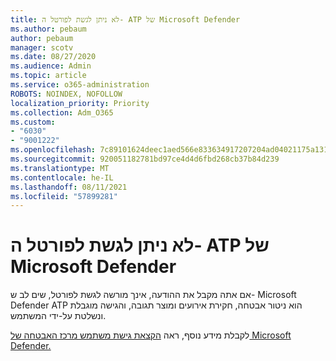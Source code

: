 ```yaml
---
title: לא ניתן לגשת לפורטל ה- ATP של Microsoft Defender
ms.author: pebaum
author: pebaum
manager: scotv
ms.date: 08/27/2020
ms.audience: Admin
ms.topic: article
ms.service: o365-administration
ROBOTS: NOINDEX, NOFOLLOW
localization_priority: Priority
ms.collection: Adm_O365
ms.custom:
- "6030"
- "9001222"
ms.openlocfilehash: 7c89101624deec1aed566e833634917207204ad04021175a131a0f14f79317f6
ms.sourcegitcommit: 920051182781bd97ce4d4d6fbd268cb37b84d239
ms.translationtype: MT
ms.contentlocale: he-IL
ms.lasthandoff: 08/11/2021
ms.locfileid: "57899281"
---
```

# <a name="unable-to-access-the-microsoft-defender-atp-portal"></a>לא ניתן לגשת לפורטל ה- ATP של Microsoft Defender

אם אתה מקבל את ההודעה, אינך מורשה לגשת לפורטל, שים לב ש- Microsoft Defender ATP הוא ניטור אבטחה, חקירת אירועים ומוצר תגובה, והגישה מוגבלת ונשלטת על-ידי המשתמש. 

לקבלת מידע נוסף, ראה [הקצאת גישת משתמש מרכז האבטחה של Microsoft Defender.](https://docs.microsoft.com/windows/threat-protection/windows-defender-atp/assign-portal-access-windows-defender-advanced-threat-protection)